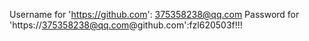 ﻿Username for 'https://github.com': 375358238@qq.com
Password for 'https://375358238@qq.com@github.com':fzl620503f!!!